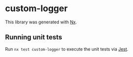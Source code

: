 # custom-logger

This library was generated with [Nx](https://nx.dev).

## Running unit tests

Run `nx test custom-logger` to execute the unit tests via [Jest](https://jestjs.io).
